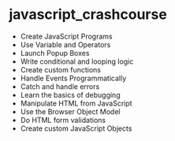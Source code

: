 # javascript_crashcourse

<ul>
  <li>Create JavaScript Programs</li>
<li>Use Variable and Operators</li>
  <li>Launch Popup Boxes</li>
  <li>Write conditional and looping logic</li>
  <li>Create custom functions</li>
  <li>Handle Events Programmatically</li>
  <li>Catch and handle errors</li>
  <li>Learn the basics of debugging</li>
  <li>Manipulate HTML from JavaScript</li>
  <li>Use the Browser Object Model</li>
  <li>Do HTML form validations</li>
  <li>Create custom JavaScript Objects</li>
 </ul>

